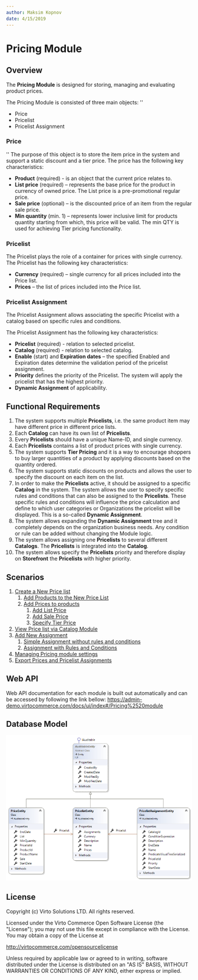 ```yaml
---
author: Maksim Kopnov
date: 4/15/2019
---
```

# Pricing Module

## Overview

The **Pricing Module** is designed for storing, managing and evaluating product prices.

The Pricing Module is consisted of three main objects:
''
- Price
- Pricelist
- Pricelist Assignment

### Price
''
The purpose of this object is to store the item price in the system and support a static discount and a tier price. The price has the following key characteristics:

- **Product** (required) - is an object that the current price relates to.
- **List price** (required) – represents the base price for the product in currency of owned price. The List price is a pre-promotional regular price.  
- **Sale price** (optional) – is the discounted price of an item from the regular sale price.
- **Min quantity** (min. 1) – represents lower inclusive limit for products quantity starting from which, this price will be valid. The min QTY is used for achieving Tier pricing functionality.

### Pricelist

The Pricelist plays the role of a container for prices with single currency. The Pricelist has the following key characteristics:

- **Currency** (required) – single currency for all prices included into the Price list.  
- **Prices** – the list of prices included into the Price list.  

### Pricelist Assignment

The Pricelist Assignment allows associating the specific Pricelist with a catalog based on specific rules and conditions.  

The Pricelist Assignment has the following key characteristics:

- **Pricelist** (required) - relation to selected pricelist.  
- **Catalog** (required) - relation to selected catalog.
- **Enable** (start) and **Expiration dates** – the specified Enabled and Expiration dates determine the validation period of the pricelist assignment.  
- **Priority**  defines the priority of the Pricelist. The system will apply the pricelist that has the highest priority.  
- **Dynamic Assignment** of applicability.

## Functional Requirements  

1. The system supports multiple **Pricelists**, i.e. the same product item may have different price in different price lists.
1. Each **Catalog** can have its own list of **Pricelists**.
1. Every **Pricelists** should have a unique Name-ID, and single currency.
1. Each **Pricelists** contains a list of product prices with single currency.
1. The system supports **Tier Pricing** and it is a way to encourage shoppers to buy larger quantities of a product by applying discounts based on the quantity ordered.
1. The system supports static discounts on products and allows the user to specify the discount on each item on the list.
1. In order to make the **Pricelists** active, it should be assigned to a specific **Catalog** in the system. The system allows the user to specify specific rules and conditions that can also be assigned to the **Pricelists**. These specific rules and conditions will influence the price calculation and define to which user categories or Organizations the pricelist will be displayed. This is a so-called **Dynamic Assignment**.
1. The system allows expanding the **Dynamic Assignment** tree and it completely depends on the organization business needs. Any condition or rule can be added without changing the Module logic.
1. The system allows assigning one **Pricelists** to several different **Catalogs**. The **Pricelists** is integrated into the **Catalog**.
1. The system allows specify the **Pricelists** priority and therefore display on **Storefront** the **Pricelists** with higher priority.

## Scenarios  

1. [Create a New Price list](/docs/create-new-price-list.md)
    1. [Add Products to the New Price List](/docs/add-products-to-the-new-price-list.md)
    1. [Add Prices to products](/docs/add-prices-to-products.md)
        1. [Add List Price](/docs/add-prices-to-products.md#add-list-price)
        1. [Add Sale Price](/docs/add-prices-to-products.md#add-sale-price)
        1. [Specify Tier Price](/docs/add-prices-to-products.md#specify-tier-price)
1. [View Price list via Catalog Module](/docs/view-price-list-via-catalog-module.md)
1. [Add New Assignment](/docs/add-new-assignment.md)
    1. [Simple Assignment without rules and conditions](/docs/add-new-assignment.md#simple-assignment-without-rules-and-conditions)
    1. [Assignment with Rules and Conditions](/docs/add-new-assignment.md#assignment-with-rules-and-conditions)
1. [Managing Pricing module settings](/docs/managing-pricing-module-settings.md)
1. [Export Prices and Pricelist Assignments](/docs/export-functionality.md)

## Web API

Web API documentation for each module is built out automatically and can be accessed by following the link bellow:
<https://admin-demo.virtocommerce.com/docs/ui/index#/Pricing%2520module>

## Database Model

![DB model](/docs/media/diagram-db-model.png)

## License

Copyright (c) Virto Solutions LTD.  All rights reserved.

Licensed under the Virto Commerce Open Software License (the "License"); you
may not use this file except in compliance with the License. You may
obtain a copy of the License at

<http://virtocommerce.com/opensourcelicense>

Unless required by applicable law or agreed to in writing, software
distributed under the License is distributed on an "AS IS" BASIS,
WITHOUT WARRANTIES OR CONDITIONS OF ANY KIND, either express or
implied.
